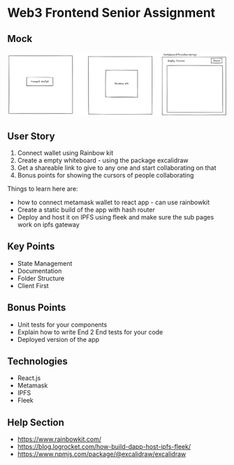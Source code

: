 # Web3 Frontend Senior Assignment

## Mock

![Initial Mock](https://github.com/vijaykrishnavanshi/assignment/blob/main/images/SeniorCollabAssignment.png)

## User Story

1. Connect wallet using Rainbow kit
2. Create a empty whiteboard - using the package excalidraw
3. Get a shareable link to give to any one and start collaborating on that
4. Bonus points for showing the cursors of people collaborating

Things to learn here are: 

* how to connect metamask wallet to react app - can use rainbowkit
* Create a static build of the app with hash router
* Deploy and host it on IPFS using fleek and make sure the sub pages work on ipfs gateway

## Key Points

* State Management
* Documentation
* Folder Structure
* Client First

## Bonus Points

* Unit tests for your components
* Explain how to write End 2 End tests for your code
* Deployed version of the app

## Technologies

* React.js
* Metamask
* IPFS
* Fleek

## Help Section

* https://www.rainbowkit.com/
* https://blog.logrocket.com/how-build-dapp-host-ipfs-fleek/
* https://www.npmjs.com/package/@excalidraw/excalidraw